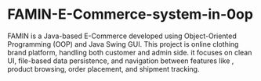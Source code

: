 # FAMIN-E-Commerce-system-in-0op
FAMIN is a Java-based E-Commerce  developed using Object-Oriented Programming (OOP) and Java Swing GUI. This project is online clothing brand platform, handling both customer and admin  side. it focuses on clean UI, file-based data persistence, and navigation between features like , product browsing, order placement, and shipment tracking.

